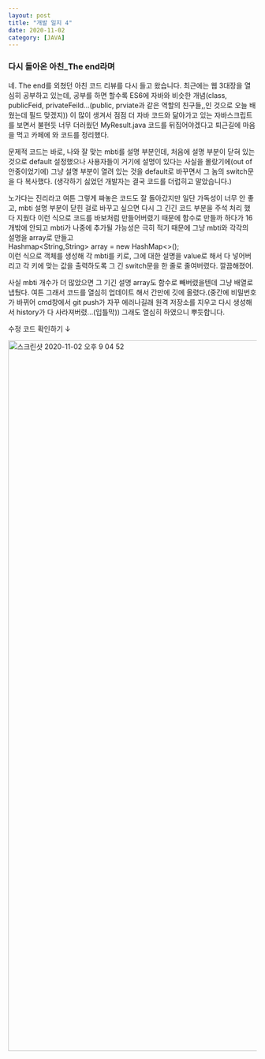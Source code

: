 ```yaml
---
layout: post
title: "개발 일지 4"
date: 2020-11-02
category: [JAVA]
---
```


<h3>다시 돌아온 아친_The end라며</h3>

네. The end를 외쳤던 아친 코드 리뷰를 다시 들고 왔습니다. 최근에는 웹 3대장을 열심히 공부하고 있는데,
공부를 하면 할수록 ES6에 자바와 비슷한 개념(class, publicFeid, privateFeild...(public, prviate과 같은 역할의 친구들,,인 것으로 오늘 배웠는데 필드 맞겠지))
이 많이 생겨서 점점 더 자바 코드와 닮아가고 있는 자바스크립트를 보면서 불현듯 너무 더러웠던 MyResult.java 코드를 뒤집어야겠다고
퇴근길에 마음을 먹고 카페에 와 코드를 정리했다.

<p>
  문제적 코드는 바로, 나와 잘 맞는 mbti를 설명 부분인데, 처음에 설명 부분이 닫혀 있는 것으로 default 설정했으나 사용자들이 거기에 설명이 있다는 사실을 몰랐기에(out of 안중이었기에)
  그냥 설명 부분이 열려 있는 것을 default로 바꾸면서 그 놈의 switch문을 다 복사했다. (생각하기 싫었던 개발자는 결국 코드를 더럽히고 말았습니다.)
  
  노가다는 진리라고 여튼 그렇게 짜놓은 코드도 잘 돌아갔지만 일단 가독성이 너무 안 좋고, mbti 설명 부분이 닫힌 걸로 바꾸고 싶으면 다시 그 긴긴 코드 부분을 주석 처리 했다 지웠다
  이런 식으로 코드를 바보처럼 만들어버렸기 때문에 함수로 만들까 하다가 16개밖에 안되고 mbti가 나중에 추가될 가능성은 극히 적기 때문에 그냥 
  mbti와 각각의 설명을 array로 만들고 <br>Hashmap<String,String> array = new HashMap<>(); <br>이런 식으로 객체를 생성해 각 mbti를 키로, 그에 대한 설명을 value로 해서
  다 넣어버리고 각 키에 맞는 값을 출력하도록 그 긴 switch문을 한 줄로 줄여버렸다.
  깔끔해졌어.
  
  사실 mbti 개수가 더 많았으면 그 기긴 설명 array도 함수로 빼버렸을텐데 그냥 배열로 냅뒀다.
  여튼 그래서 코드를 열심히 업데이트 해서 간만에 깃에 올렸다.(중간에 비밀번호가 바뀌어 cmd창에서 git push가 자꾸 에러나길래 원격 저장소를 지우고 다시 생성해서 history가 다 사라져버렸...(입틀막))
  그래도 열심히 하였으니 뿌듯합니다.
  
  수정 코드 확인하기 ↓ 
  <script src="https://gist.github.com/SUPINKIM/4e6ec4c4dc5b329975bfc30712e0c238.js"></script>
  
  <img width="1440" alt="스크린샷 2020-11-02 오후 9 04 52" src="https://user-images.githubusercontent.com/49034615/97866347-1fea4200-1d4f-11eb-8cfe-2ab28c550c55.png">

</p>
